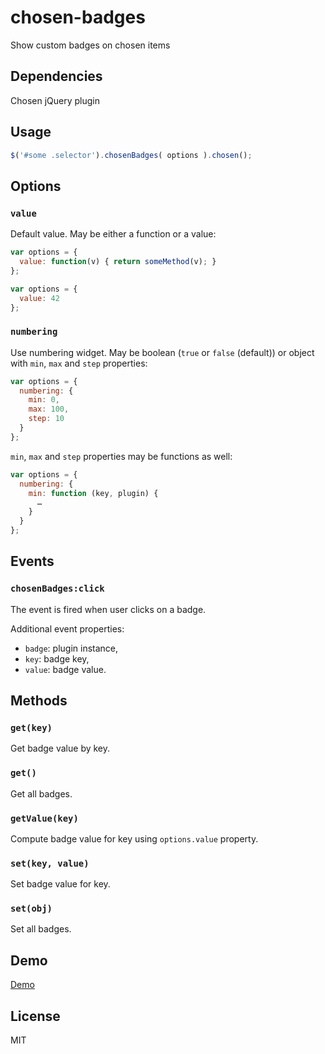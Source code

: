 chosen-badges
=============

Show custom badges on chosen items

Dependencies
------------
Chosen jQuery plugin

Usage
-----
```javascript
$('#some .selector').chosenBadges( options ).chosen();
```

Options
-------
### `value`
Default value. May be either a function or a value:
```javascript
var options = {
  value: function(v) { return someMethod(v); }
};
```
```javascript
var options = {
  value: 42
};
```

### `numbering`
Use numbering widget. May be boolean (`true` or `false` (default)) or object with `min`, `max` and `step` properties:
```javascript
var options = {
  numbering: {
    min: 0,
    max: 100,
    step: 10
  }
};
```
`min`, `max` and `step` properties may be functions as well:
```javascript
var options = {
  numbering: {
    min: function (key, plugin) {
      …
    }
  }
};
```

Events
------

### `chosenBadges:click`
The event is fired when user clicks on a badge.

Additional event properties:
* `badge`: plugin instance,
* `key`: badge key,
* `value`: badge value.

Methods
-------
### `get(key)`
Get badge value by key.

### `get()`
Get all badges.

### `getValue(key)`
Compute badge value for key using `options.value` property.

### `set(key, value)`
Set badge value for key.

### `set(obj)`
Set all badges.

Demo
----
[Demo](http://pshevtsov.github.io/chosen-badges/demo.html)

License
-------
MIT
